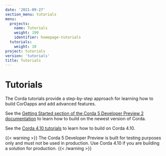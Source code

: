 ```yaml
---
date: '2021-09-27'
section_menu: tutorials
menu:
  projects:
    name: Tutorials
    weight: 199
    identifier: homepage-tutorials
  tutorials:
    weight: 10
project: tutorials
version: 'tutorials'
title: Tutorials
---
```


# Tutorials


The Corda tutorials provide a step-by-step approach for learning how to build CorDapps and add advanced features.

See the [Getting Started section of the Corda 5 Developer Preview 2 documentation](../../../en/platform/corda/5.0-dev-preview-2/getting-started/get-started.html) to learn how to build on the newest version of Corda.

See the [Corda 4.10 tutorials](../en/tutorials/corda/4.10/community/overview.md) to learn how to build on Corda 4.10.

{{< warning >}}
The Corda 5 Developer Preview is built for testing purposes only and must not be used in production. Use Corda 4.10 if you are building a solution for production.
{{< /warning >}}
